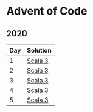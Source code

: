 # Advent of Code

## 2020

| Day | Solution                                          |
| --- | ------------------------------------------------- |
|   1 | [Scala 3](2020/src/main/scala/Advent01.scala)     |  
|   2 | [Scala 3](2020/src/main/scala/Advent02.scala)     |  
|   3 | [Scala 3](2020/src/main/scala/Advent03.scala)     |  
|   4 | [Scala 3](2020/src/main/scala/Advent04.scala)     |  
|   5 | [Scala 3](2020/src/main/scala/Advent05.scala)     |  
